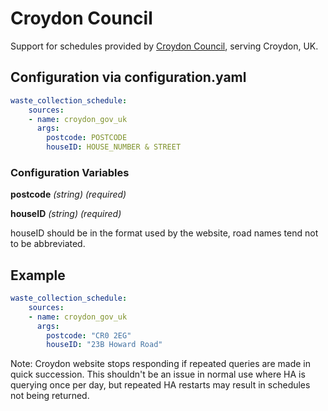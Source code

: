 # Croydon Council

Support for schedules provided by [Croydon Council](https://www.croydon.gov.uk/), serving Croydon, UK.

## Configuration via configuration.yaml

```yaml
waste_collection_schedule:
    sources:
    - name: croydon_gov_uk
      args:
        postcode: POSTCODE
        houseID: HOUSE_NUMBER & STREET
```

### Configuration Variables

**postcode**
*(string) (required)*

**houseID**
*(string) (required)*

houseID should be in the format used by the website, road names tend not to be abbreviated.


## Example

```yaml
waste_collection_schedule:
    sources:
    - name: croydon_gov_uk
      args:
        postcode: "CR0 2EG"
        houseID: "23B Howard Road"
```

Note: Croydon website stops responding if repeated queries are made in quick succession. This shouldn't be an issue in normal use where HA is querying once per day, but repeated HA restarts may result in schedules not being returned. 